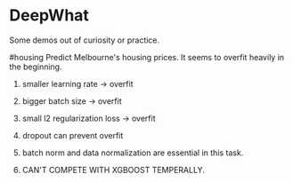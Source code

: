 # DeepWhat
Some demos out of curiosity or practice.

#housing
Predict Melbourne's housing prices.
It seems to overfit heavily in the beginning.

1. smaller learning rate -> overfit

2. bigger batch size -> overfit

3. small l2 regularization loss -> overfit

4. dropout can prevent overfit

5. batch norm and data normalization are essential in this task.

6. CAN'T COMPETE WITH XGBOOST TEMPERALLY.
